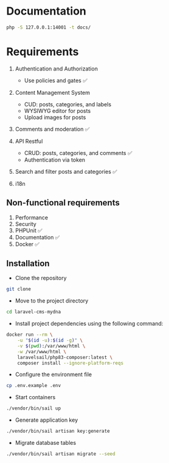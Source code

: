 # Documentation

```bash
php -S 127.0.0.1:14001 -t docs/
```

# Requirements

1. Authentication and Authorization
   - Use policies and gates ✅

2. Content Management System
   - CUD: posts, categories, and labels
   - WYSIWYG editor for posts
   - Upload images for posts

3. Comments and moderation ✅

4. API Restful 
   - CRUD: posts, categories, and comments ✅
   - Authentication via token

5. Search and filter posts and categories ✅

6. i18n

## Non-functional requirements

1. Performance
2. Security
3. PHPUnit ✅
4. Documentation ✅
5. Docker ✅

## Installation

- Clone the repository

```bash
git clone
```

- Move to the project directory
    
```bash
cd laravel-cms-mydna
```
 
- Install project dependencies using the following command:

```bash
docker run --rm \
    -u "$(id -u):$(id -g)" \
    -v $(pwd):/var/www/html \
    -w /var/www/html \
    laravelsail/php83-composer:latest \
    composer install --ignore-platform-reqs
```

- Configure the environment file
  
```bash
cp .env.example .env
```

- Start containers

```bash
./vendor/bin/sail up
```

- Generate application key

```bash
./vendor/bin/sail artisan key:generate
```

- Migrate database tables

```bash
./vendor/bin/sail artisan migrate --seed
```

